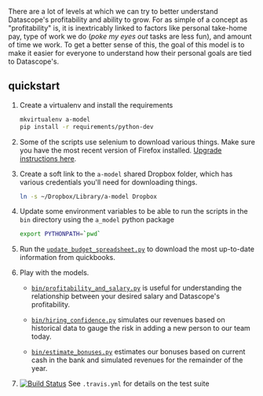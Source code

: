 There are a lot of levels at which we can try to better understand Datascope's
profitability and ability to grow. For as simple of a concept as
"profitability" is, it is inextricably linked to factors like personal
take-home pay, type of work we do (*poke my eyes out* tasks are less fun), and
amount of time we work. To get a better sense of this, the goal of this model
is to make it easier for everyone to understand how their personal goals are
tied to Datascope's.


## quickstart

1. Create a virtualenv and install the requirements
   ```sh
   mkvirtualenv a-model
   pip install -r requirements/python-dev
   ```

2. Some of the scripts use selenium to download various things. Make sure you
   have the most recent version of Firefox installed. [Upgrade instructions
   here](https://support.mozilla.org/en-US/kb/update-firefox-latest-version).

3. Create a soft link to the `a-model` shared Dropbox folder, which has various
   credentials you'll need for downloading things.
   ```sh
   ln -s ~/Dropbox/Library/a-model Dropbox
   ```

4. Update some environment variables to be able to run the scripts in the `bin`
   directory using the `a_model` python package
   ```sh
   export PYTHONPATH=`pwd`
   ```

5. Run the [`update_budget_spreadsheet.py`](src/update_budget_spreadsheet.py)
   to download the most up-to-date information from quickbooks.

6. Play with the models.

    * [`bin/profitability_and_salary.py`](bin/profitability_and_salary.py)
      is useful for understanding the relationship between your desired salary
      and Datascope's profitability.

    * [`bin/hiring_confidence.py`](bin/hiring_confidence.py)
      simulates our revenues based on historical data to gauge the risk in
      adding a new person to our team today.

    * [`bin/estimate_bonuses.py`](bin/estimate_bonuses.py)
      estimates our bonuses based on current cash in the bank and simulated
      revenues for the remainder of the year.

7. [![Build
   Status](https://travis-ci.org/datascopeanalytics/a-model.svg?branch=master)](https://travis-ci.org/datascopeanalytics/a-model)
   See `.travis.yml` for details on the test suite

